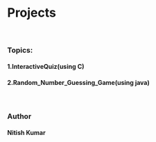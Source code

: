 # Projects
<br>
<h3>Topics:</h3>
<h4>1.InteractiveQuiz(using C)</h4>
<h4>2.Random_Number_Guessing_Game(using java)</h4>
<br>
<h3>Author</h3>
  <h4>Nitish Kumar</h4>
